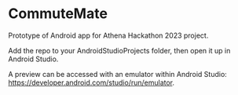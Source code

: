 # CommuteMate
Prototype of Android app for Athena Hackathon 2023 project.

Add the repo to your AndroidStudioProjects folder, then open it up in Android Studio.

A preview can be accessed with an emulator within Android Studio: https://developer.android.com/studio/run/emulator.
